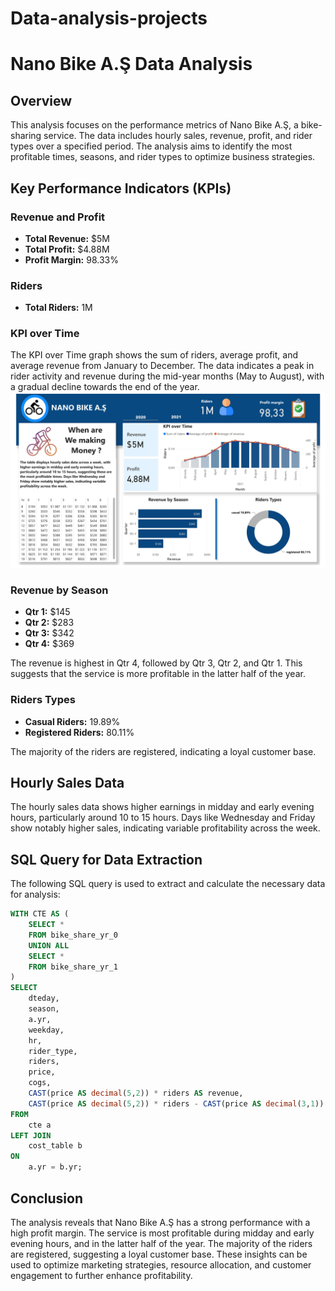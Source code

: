 # Data-analysis-projects
# Nano Bike A.Ş Data Analysis

## Overview

This analysis focuses on the performance metrics of Nano Bike A.Ş, a bike-sharing service. The data includes hourly sales, revenue, profit, and rider types over a specified period. The analysis aims to identify the most profitable times, seasons, and rider types to optimize business strategies.

## Key Performance Indicators (KPIs)

### Revenue and Profit

- **Total Revenue:** $5M
- **Total Profit:** $4.88M
- **Profit Margin:** 98.33%

### Riders

- **Total Riders:** 1M

### KPI over Time

The KPI over Time graph shows the sum of riders, average profit, and average revenue from January to December. The data indicates a peak in rider activity and revenue during the mid-year months (May to August), with a gradual decline towards the end of the year.
![Power BI Report](https://raw.githubusercontent.com/urbainnoel/Data-analysis-projects/main/nano_bike_power_bi_report.png)

### Revenue by Season

- **Qtr 1:** $145
- **Qtr 2:** $283
- **Qtr 3:** $342
- **Qtr 4:** $369

The revenue is highest in Qtr 4, followed by Qtr 3, Qtr 2, and Qtr 1. This suggests that the service is more profitable in the latter half of the year.

### Riders Types

- **Casual Riders:** 19.89%
- **Registered Riders:** 80.11%

The majority of the riders are registered, indicating a loyal customer base.

## Hourly Sales Data

The hourly sales data shows higher earnings in midday and early evening hours, particularly around 10 to 15 hours. Days like Wednesday and Friday show notably higher sales, indicating variable profitability across the week.

## SQL Query for Data Extraction

The following SQL query is used to extract and calculate the necessary data for analysis:

```sql
WITH CTE AS (
    SELECT *
    FROM bike_share_yr_0
    UNION ALL
    SELECT *
    FROM bike_share_yr_1
)
SELECT
    dteday,
    season,
    a.yr,
    weekday,
    hr,
    rider_type,
    riders,
    price,
    cogs,
    CAST(price AS decimal(5,2)) * riders AS revenue,
    CAST(price AS decimal(5,2)) * riders - CAST(price AS decimal(3,1)) * COGS AS profit
FROM
    cte a
LEFT JOIN
    cost_table b
ON
    a.yr = b.yr;
```

## Conclusion

The analysis reveals that Nano Bike A.Ş has a strong performance with a high profit margin. The service is most profitable during midday and early evening hours, and in the latter half of the year. The majority of the riders are registered, suggesting a loyal customer base. These insights can be used to optimize marketing strategies, resource allocation, and customer engagement to further enhance profitability.
